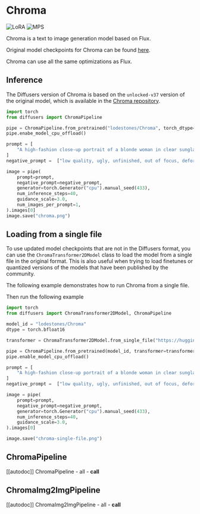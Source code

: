 <!--Copyright 2025 The HuggingFace Team. All rights reserved.

Licensed under the Apache License, Version 2.0 (the "License"); you may not use this file except in compliance with
the License. You may obtain a copy of the License at

http://www.apache.org/licenses/LICENSE-2.0

Unless required by applicable law or agreed to in writing, software distributed under the License is distributed on
an "AS IS" BASIS, WITHOUT WARRANTIES OR CONDITIONS OF ANY KIND, either express or implied. See the License for the
specific language governing permissions and limitations under the License.
-->

# Chroma

<div class="flex flex-wrap space-x-1">
  <img alt="LoRA" src="https://img.shields.io/badge/LoRA-d8b4fe?style=flat"/>
  <img alt="MPS" src="https://img.shields.io/badge/MPS-000000?style=flat&logo=apple&logoColor=white%22">
</div>

Chroma is a text to image generation model based on Flux.

Original model checkpoints for Chroma can be found [here](https://huggingface.co/lodestones/Chroma).

<Tip>

Chroma can use all the same optimizations as Flux.

</Tip>

## Inference

The Diffusers version of Chroma is based on the `unlocked-v37`  version of the original model, which is available in the [Chroma repository](https://huggingface.co/lodestones/Chroma).

```python
import torch
from diffusers import ChromaPipeline

pipe = ChromaPipeline.from_pretrained("lodestones/Chroma", torch_dtype=torch.bfloat16)
pipe.enabe_model_cpu_offload()

prompt = [
    "A high-fashion close-up portrait of a blonde woman in clear sunglasses. The image uses a bold teal and red color split for dramatic lighting. The background is a simple teal-green. The photo is sharp and well-composed, and is designed for viewing with anaglyph 3D glasses for optimal effect. It looks professionally done."
]
negative_prompt =  ["low quality, ugly, unfinished, out of focus, deformed, disfigure, blurry, smudged, restricted palette, flat colors"]

image = pipe(
    prompt=prompt,
    negative_prompt=negative_prompt,
    generator=torch.Generator("cpu").manual_seed(433),
    num_inference_steps=40,
    guidance_scale=3.0,
    num_images_per_prompt=1,
).images[0]
image.save("chroma.png")
```

## Loading from a single file

To use updated model checkpoints that are not in the Diffusers format, you can use the `ChromaTransformer2DModel` class to load the model from a single file in the original format. This is also useful when trying to load finetunes or quantized versions of the models that have been published by the community.

The following example demonstrates how to run Chroma from a single file.

Then run the following example

```python
import torch
from diffusers import ChromaTransformer2DModel, ChromaPipeline

model_id = "lodestones/Chroma"
dtype = torch.bfloat16

transformer = ChromaTransformer2DModel.from_single_file("https://huggingface.co/lodestones/Chroma/blob/main/chroma-unlocked-v37.safetensors", torch_dtype=dtype)

pipe = ChromaPipeline.from_pretrained(model_id, transformer=transformer, torch_dtype=dtype)
pipe.enable_model_cpu_offload()

prompt = [
    "A high-fashion close-up portrait of a blonde woman in clear sunglasses. The image uses a bold teal and red color split for dramatic lighting. The background is a simple teal-green. The photo is sharp and well-composed, and is designed for viewing with anaglyph 3D glasses for optimal effect. It looks professionally done."
]
negative_prompt =  ["low quality, ugly, unfinished, out of focus, deformed, disfigure, blurry, smudged, restricted palette, flat colors"]

image = pipe(
    prompt=prompt,
    negative_prompt=negative_prompt,
    generator=torch.Generator("cpu").manual_seed(433),
    num_inference_steps=40,
    guidance_scale=3.0,
).images[0]

image.save("chroma-single-file.png")
```

## ChromaPipeline

[[autodoc]] ChromaPipeline
	- all
	- __call__

## ChromaImg2ImgPipeline

[[autodoc]] ChromaImg2ImgPipeline
	- all
	- __call__
